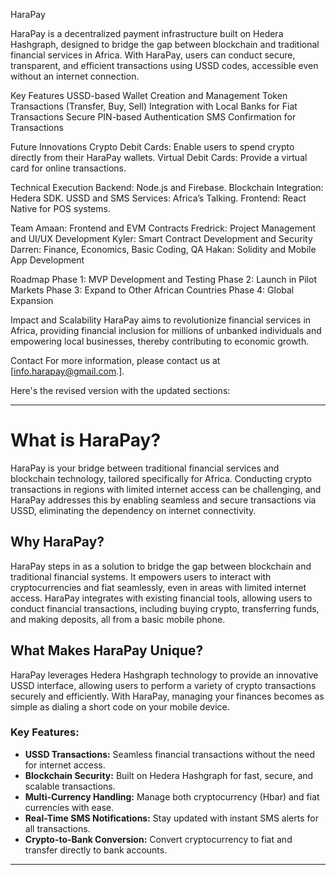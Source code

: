 HaraPay

HaraPay is a decentralized payment infrastructure built on Hedera Hashgraph, designed to bridge the gap between blockchain and traditional financial services in Africa. With HaraPay, users can conduct secure, transparent, and efficient transactions using USSD codes, accessible even without an internet connection.

Key Features
USSD-based Wallet Creation and Management
Token Transactions (Transfer, Buy, Sell)
Integration with Local Banks for Fiat Transactions
Secure PIN-based Authentication
SMS Confirmation for Transactions

Future Innovations
Crypto Debit Cards: Enable users to spend crypto directly from their HaraPay wallets.
Virtual Debit Cards: Provide a virtual card for online transactions.

Technical Execution
Backend: Node.js and Firebase.
Blockchain Integration: Hedera SDK.
USSD and SMS Services: Africa’s Talking.
Frontend: React Native for POS systems.

Team
Amaan: Frontend and EVM Contracts
Fredrick: Project Management and UI/UX Development
Kyler: Smart Contract Development and Security
Darren: Finance, Economics, Basic Coding, QA
Hakan: Solidity and Mobile App Development

 Roadmap
Phase 1: MVP Development and Testing
Phase 2: Launch in Pilot Markets
Phase 3: Expand to Other African Countries
Phase 4: Global Expansion

Impact and Scalability
HaraPay aims to revolutionize financial services in Africa, providing financial inclusion for millions of unbanked individuals and empowering local businesses, thereby contributing to economic growth.

Contact
For more information, please contact us at [info.harapay@gmail.com.].



Here's the revised version with the updated sections:

---

# What is HaraPay? 

HaraPay is your bridge between traditional financial services and blockchain technology, tailored specifically for Africa. Conducting crypto transactions in regions with limited internet access can be challenging, and HaraPay addresses this by enabling seamless and secure transactions via USSD, eliminating the dependency on internet connectivity.

## Why HaraPay?

HaraPay steps in as a solution to bridge the gap between blockchain and traditional financial systems. It empowers users to interact with cryptocurrencies and fiat seamlessly, even in areas with limited internet access. HaraPay integrates with existing financial tools, allowing users to conduct financial transactions, including buying crypto, transferring funds, and making deposits, all from a basic mobile phone.

## What Makes HaraPay Unique?

HaraPay leverages Hedera Hashgraph technology to provide an innovative USSD interface, allowing users to perform a variety of crypto transactions securely and efficiently. With HaraPay, managing your finances becomes as simple as dialing a short code on your mobile device.

### Key Features:

- **USSD Transactions:** Seamless financial transactions without the need for internet access.
- **Blockchain Security:** Built on Hedera Hashgraph for fast, secure, and scalable transactions.
- **Multi-Currency Handling:** Manage both cryptocurrency (Hbar) and fiat currencies with ease.
- **Real-Time SMS Notifications:** Stay updated with instant SMS alerts for all transactions.
- **Crypto-to-Bank Conversion:** Convert cryptocurrency to fiat and transfer directly to bank accounts.

---

